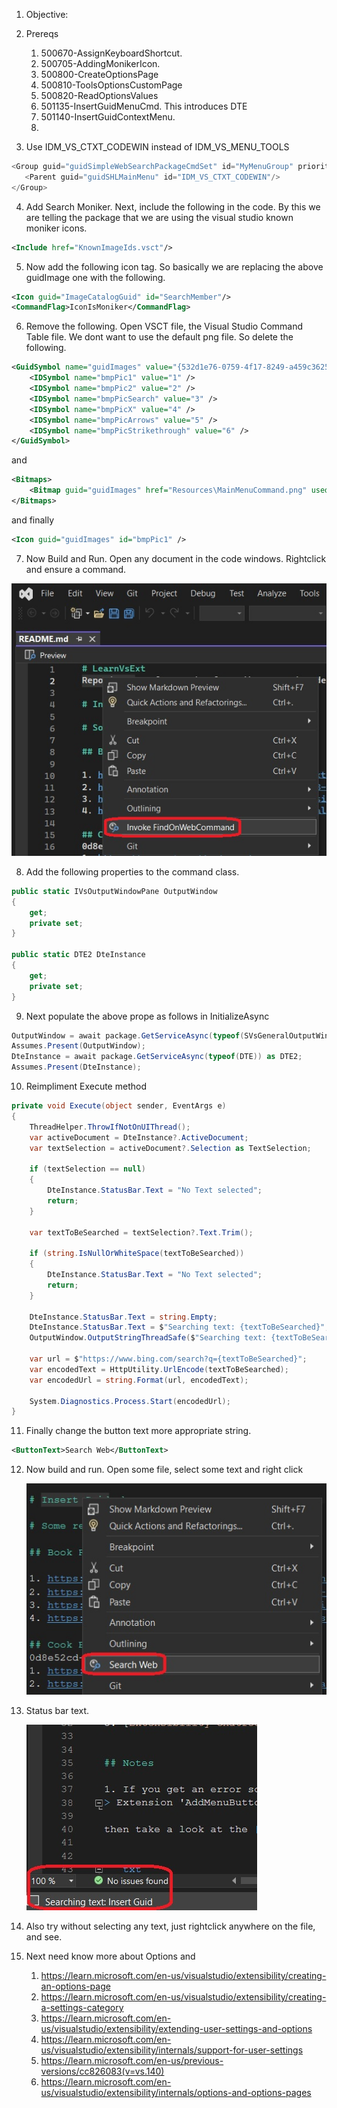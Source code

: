 
1. Objective: 

2. Prereqs
   1. 500670-AssignKeyboardShortcut.
   2. 500705-AddingMonikerIcon.
   3. 500800-CreateOptionsPage
   4. 500810-ToolsOptionsCustomPage
   5. 500820-ReadOptionsValues
   6. 501135-InsertGuidMenuCmd. This introduces DTE 
   7. 501140-InsertGuidContextMenu. 
   8. 


3. Use IDM_VS_CTXT_CODEWIN instead of IDM_VS_MENU_TOOLS
```cs
<Group guid="guidSimpleWebSearchPackageCmdSet" id="MyMenuGroup" priority="0x0600">
   <Parent guid="guidSHLMainMenu" id="IDM_VS_CTXT_CODEWIN"/>
</Group>
```

4. Add Search Moniker. Next, include the following in the code. By this we are telling the package that we are using the visual studio known moniker icons.
```xml
<Include href="KnownImageIds.vsct"/>
```

5. Now add the following icon tag. So basically we are replacing the above guidImage one with the following.

```xml
<Icon guid="ImageCatalogGuid" id="SearchMember"/>
<CommandFlag>IconIsMoniker</CommandFlag>
```

6. Remove the following. Open VSCT file, the Visual Studio Command Table file. We dont want to use the default png file. So delete the following.

```xml
<GuidSymbol name="guidImages" value="{532d1e76-0759-4f17-8249-a459c36252f1}" >
    <IDSymbol name="bmpPic1" value="1" />
    <IDSymbol name="bmpPic2" value="2" />
    <IDSymbol name="bmpPicSearch" value="3" />
    <IDSymbol name="bmpPicX" value="4" />
    <IDSymbol name="bmpPicArrows" value="5" />
    <IDSymbol name="bmpPicStrikethrough" value="6" />
</GuidSymbol>
```
and 

```xml
<Bitmaps>
    <Bitmap guid="guidImages" href="Resources\MainMenuCommand.png" usedList="bmpPic1, bmpPic2, bmpPicSearch, bmpPicX, bmpPicArrows, bmpPicStrikethrough"/>
</Bitmaps>
```

and finally 

```xml
<Icon guid="guidImages" id="bmpPic1" />
```

7. Now Build and Run. Open any document in the code windows. Rightclick and ensure a command. 

![Context Menu Command](./images/50_50ContextMenuCommand.jpg)

8. Add the following properties to the command class.

```cs
public static IVsOutputWindowPane OutputWindow
{
    get;
    private set;
}

public static DTE2 DteInstance
{
    get;
    private set;
}
```

9. Next populate the above prope as follows in InitializeAsync 

```cs
OutputWindow = await package.GetServiceAsync(typeof(SVsGeneralOutputWindowPane)) as IVsOutputWindowPane;
Assumes.Present(OutputWindow);
DteInstance = await package.GetServiceAsync(typeof(DTE)) as DTE2;
Assumes.Present(DteInstance);
```

10. Reimpliment Execute method

```cs
private void Execute(object sender, EventArgs e)
{
    ThreadHelper.ThrowIfNotOnUIThread();
    var activeDocument = DteInstance?.ActiveDocument;
    var textSelection = activeDocument?.Selection as TextSelection;

    if (textSelection == null)
    {
        DteInstance.StatusBar.Text = "No Text selected";
        return;
    }

    var textToBeSearched = textSelection?.Text.Trim();

    if (string.IsNullOrWhiteSpace(textToBeSearched))
    {
        DteInstance.StatusBar.Text = "No Text selected";
        return;
    }

    DteInstance.StatusBar.Text = string.Empty;
    DteInstance.StatusBar.Text = $"Searching text: {textToBeSearched}";    
    OutputWindow.OutputStringThreadSafe($"Searching text: {textToBeSearched}");

    var url = $"https://www.bing.com/search?q={textToBeSearched}";
    var encodedText = HttpUtility.UrlEncode(textToBeSearched);
    var encodedUrl = string.Format(url, encodedText);

    System.Diagnostics.Process.Start(encodedUrl);
}
```

11. Finally change the button text more appropriate string.
```xml
<ButtonText>Search Web</ButtonText>
```

12. Now build and run. Open some file, select some text and right click 

    ![Context Menu Command](./images/51_50SearchWebFinalRun.jpg)

14. Status bar text.

    ![Statusbar Text](./images/52_50StatusBarText.jpg)

14.  Also try without selecting any text, just rightclick anywhere on the file, and see.

15.  Next need know more about Options and  
     1. https://learn.microsoft.com/en-us/visualstudio/extensibility/creating-an-options-page
     2. https://learn.microsoft.com/en-us/visualstudio/extensibility/creating-a-settings-category
     3. https://learn.microsoft.com/en-us/visualstudio/extensibility/extending-user-settings-and-options
     4. https://learn.microsoft.com/en-us/visualstudio/extensibility/internals/support-for-user-settings
     5. https://learn.microsoft.com/en-us/previous-versions/cc826083(v=vs.140)
     6. https://learn.microsoft.com/en-us/visualstudio/extensibility/internals/options-and-options-pages


